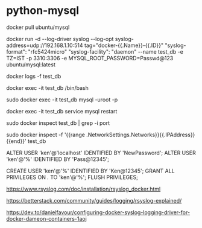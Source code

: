 # python-mysql


docker pull ubuntu/mysql

docker run -d --log-driver syslog --log-opt syslog-address=udp://192.168.1.10:514 tag="docker-{{.Name}}-{{.ID}}" "syslog-format": "rfc5424micro" "syslog-facility": "daemon" --name test_db -e TZ=IST -p 3310:3306 -e MYSQL_ROOT_PASSWORD=Passwd@123 ubuntu/mysql:latest

docker logs -f test_db

docker exec -it test_db /bin/bash

sudo docker exec -it test_db mysql -uroot -p

docker exec -it test_db service mysql restart

sudo docker inspect test_db | grep -i port

sudo docker inspect -f '{{range .NetworkSettings.Networks}}{{.IPAddress}}{{end}}' test_db


ALTER USER 'ken'@'localhost' IDENTIFIED BY 'NewPassword';
ALTER USER 'ken'@'%' IDENTIFIED BY 'Pass@12345';


CREATE USER 'ken'@'%' IDENTIFIED BY 'Ken@12345';
GRANT ALL PRIVILEGES ON *.* TO 'ken'@'%';
FLUSH PRIVILEGES;


https://www.rsyslog.com/doc/installation/rsyslog_docker.html

https://betterstack.com/community/guides/logging/rsyslog-explained/

https://dev.to/danielfavour/configuring-docker-syslog-logging-driver-for-docker-dameon-containers-1aoj

